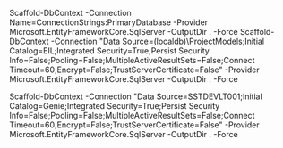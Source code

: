 ﻿Scaffold-DbContext -Connection Name=ConnectionStrings:PrimaryDatabase -Provider Microsoft.EntityFrameworkCore.SqlServer -OutputDir . -Force
Scaffold-DbContext -Connection "Data Source=(localdb)\ProjectModels;Initial Catalog=EIL;Integrated Security=True;Persist Security Info=False;Pooling=False;MultipleActiveResultSets=False;Connect Timeout=60;Encrypt=False;TrustServerCertificate=False" -Provider Microsoft.EntityFrameworkCore.SqlServer -OutputDir . -Force


Scaffold-DbContext -Connection "Data Source=SSTDEVLT001;Initial Catalog=Genie;Integrated Security=True;Persist Security Info=False;Pooling=False;MultipleActiveResultSets=False;Connect Timeout=60;Encrypt=False;TrustServerCertificate=False" -Provider Microsoft.EntityFrameworkCore.SqlServer -OutputDir . -Force